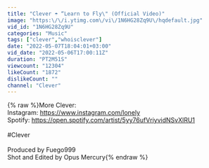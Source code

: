 ```yaml
---
title: "Clever ☂️ “Learn to Fly\" (Official Video)"
image: "https:\/\/i.ytimg.com\/vi\/1N6HG28Zq9U\/hqdefault.jpg"
vid_id: "1N6HG28Zq9U"
categories: "Music"
tags: ["clever","whoisclever"]
date: "2022-05-07T18:04:01+03:00"
vid_date: "2022-05-06T17:00:11Z"
duration: "PT2M51S"
viewcount: "12304"
likeCount: "1872"
dislikeCount: ""
channel: "Clever"
---
```

{% raw %}More Clever:<br />Instagram: <a rel="nofollow" target="blank" href="https://www.instagram.com/lonely">https://www.instagram.com/lonely</a><br />Spotify: <a rel="nofollow" target="blank" href="https://open.spotify.com/artist/5yy76ufVriyvidNSvXlRU1">https://open.spotify.com/artist/5yy76ufVriyvidNSvXlRU1</a><br /><br />#Clever<br /><br />Produced by Fuego999<br />Shot and Edited by Opus Mercury{% endraw %}
